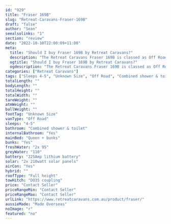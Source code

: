 ```yaml
---
id: "929"
title: "Fraser 169B"
slug: "Retreat-Caravans-Fraser-169B"
draft: "false"
author: "Sean"
seealsolinks: "1"
section: "review"
date: "2022-10-10T22:00:09+11:00"
meta:
  title: "Should I buy Fraser 169B by Retreat Caravans?"
  description: "The Retreat Caravans Fraser 169B is classed as Off Road, and sleeps 4-5 people. It is Made Overseas and comes in at Unknown Size. It generally has Combined shower & toilet."
  ogtitle: "Should I buy Fraser 169B by Retreat Caravans?"
  ogdescription: "The Retreat Caravans Fraser 169B is classed as Off Road, and sleeps 4-5 people. It is Made Overseas and comes in at Unknown Size. It generally has Combined shower & toilet."
categories: ["Retreat Caravans"]
tags: ["Sleeps 4-5", "Unknown Size", "Off Road", "Combined shower & toilet", "Full height", "Price Unknown", "Made Overseas"]
totalLength: ""
bodyLength: ""
totalHeight: ""
totalWidth: ""
tareWeight: ""
atmWeight: ""
ballWeight: ""
footTag: "Unknown Size"
vanType: "Off Road"
sleeps: "4-5"
bathroom: "Combined shower & toilet"
internalBathroom: "Yes"
mainBed: "Queen + bunks"
bunks: "Yes"
freshWater: "2x 95"
greyWater: "110"
battery: "225Amp lithium battery"
solar: "2x 210watt solar panels"
airCon: "Yes"
hybrid: ""
roofType: "Full height"
towHitch: "DO35 coupling"
price: "Contact Seller"
priceRangeMin: "Contact Seller"
priceRangeMax: "Contact Seller"
urlLink: "https://www.retreatcaravans.com.au/product/fraser/"
aussieMade: "Made Overseas"
noImage: "r"
featured: "no"
---
```

